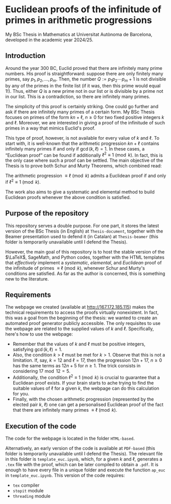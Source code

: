 # Euclidean proofs of the infinitude of primes in arithmetic progressions
My BSc Thesis in Mathematics at Universitat Autònoma de Barcelona, developed in the academic year 2024/25.

## Introduction
Around the year 300 BC, Euclid proved that there are infinitely many prime numbers. His proof is straightforward: suppose there are only finitely many primes, say $p_1, p_2, \dots, p_m$. Then, the number $Q:=p_1p_2\cdots p_m+1$ is not divisible by any of the primes in the finite list (if it was, then this prime would equal $1$!). Thus, either $Q$ is a new prime not in our list or is divisible by a prime not in our list. This is a contradiction, so there are infinitely many primes.

The simplicity of this proof is certainly striking. One could go further and ask if there are infinitely many primes of a certain form. My BSc Thesis focuses on primes of the form $kn+\ell$, $n\geqslant 0$ for two fixed positive integers $k$ and $\ell$. Moreover, we are interested in giving a proof of the infinitude of such primes in a way that mimics Euclid's proof.

This type of proof, however, is not available for every value of $k$ and $\ell$. To start with, it is well-known that the arithmetic progression $kn+\ell$ contains infinitely many primes if and only if $\gcd(k, \ell)=1$. In these cases, a “Euclidean proof” can be found if additionally $\ell^2\equiv 1 \pmod{k}$. In fact, this is the only case where such a proof can be settled. The main objective of the Thesis is to prove both Schur and Murty Theorems, which combined read:

The arithmetic progression $\equiv\ell\pmod{k}$ admits a Euclidean proof if and only if $\ell^2\equiv 1 \pmod{k}$.

The work also aims to give a systematic and elemental method to build Euclidean proofs whenever the above condition is satisfied.

## Purpose of the repository

This repository serves a double purpose. For one part, it stores the latest version of the BSc Thesis (in English) at `Thesis-document`, together with the Beamer presentation used to defend it (in Catalan) at `Thesis-beamer` (this folder is temporarily unavailable until I defend the Thesis).

However, the main goal of this repository is to host the stable version of the $\LaTeX$, SageMath, and Python codes, together with the HTML templates that *effectively* implement a *systematic*, *elemental*, and *Euclidean* proof of the infinitude of primes $\equiv \ell\pmod{k}$, whenever Schur and Murty's conditions are satisfied. As far as the author is concerned, this is something new to the literature.

## Requirements

The webpage we created (available at http://167.172.185.115) makes the technical requirements to access the proofs virtually nonexistent. In fact, this was a goal from the beginning of the thesis: we wanted to create an automated proof generator publicly accessible. The only requisites to use the webpage are related to the supplied values of $k$ and $\ell$. Specifically, here's how to use the webpage:

- Remember that the values of $k$ and $\ell$ must be positive integers, satisfying $\gcd(k,\ell)=1$.
- Also, the condition $k>\ell$ must be met for $k>1$. Observe that this is not a limitation. If, say, $k=12$ and $\ell=17$, then the progression $12n+17$, $n\geqslant 0$ has the same terms as $12n+5$ for $n\geqslant 1$. The trick consists in considering $17 \bmod{12}=5$. 
- Additionally, the condition $\ell^2\equiv 1 \pmod{k}$ is crucial to guarantee that a Euclidean proof exists. If your brain starts to ache trying to find the suitable values of $\ell$ for a given $k$, the webpage can do this calculation for you.
- Finally, with the chosen arithmetic progression (represented by the elected pair $k$, $\ell$) one can get a personalised Euclidean proof of the fact that there are infinitely many primes $\equiv \ell\pmod{k}$.
  
## Execution of the code

The code for the webpage is located in the folder `HTML-based`.

Alternatively, an early version of the code is available at `PDF-based` (this folder is temporarily unavailable until I defend the Thesis). The relevant file in this folder is `template_euc.ipynb`, which, for a given $k$ and $\ell$, generates a `.tex` file with the proof, which can be later compiled to obtain a `.pdf`. It is enough to have every file in a unique folder and execute the function `ap_euc` in `template_euc.ipynb`. This version of the code requires:

- `tex` compiler
- `stopit` module
- `threading` module
